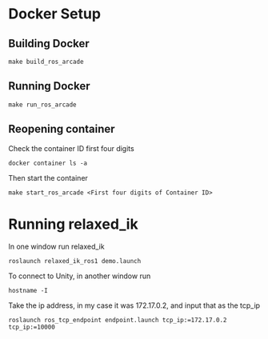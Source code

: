 # Docker Setup
## Building Docker
```
make build_ros_arcade
```

## Running Docker
```
make run_ros_arcade
```

## Reopening container
Check the container ID first four digits
```
docker container ls -a
```

Then start the container
```
make start_ros_arcade <First four digits of Container ID>
```

# Running relaxed_ik
In one window run relaxed_ik
```
roslaunch relaxed_ik_ros1 demo.launch
```
 
To connect to Unity, in another window run
```
hostname -I 
```

Take the ip address, in my case it was 172.17.0.2, and input that as the tcp_ip

```
roslaunch ros_tcp_endpoint endpoint.launch tcp_ip:=172.17.0.2 tcp_ip:=10000
```
